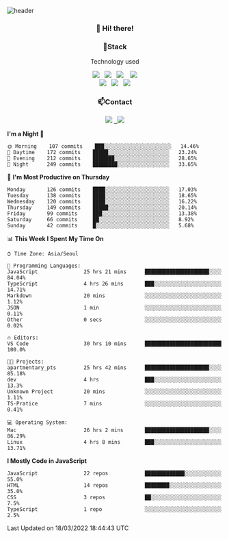 ![header](https://capsule-render.vercel.app/api?type=waving&color=gradient&height=200&text=Che-ri&fontAlign=70&fontAlignY=40&animation=twinkling)

<h3 align="center">👋 Hi! there!</h3>

<h3 align="center">📌Stack</h3>
<p align="center">Technology used</p>
<div align="center"><img src="https://img.shields.io/badge/HTML5-e74c3c?style=flat-square&logo=HTML5&logoColor=white"></img> &nbsp <img src="https://img.shields.io/badge/CSS3-0A84FF?style=flat-square&logo=CSS3&logoColor=white"></img>  &nbsp <img src="https://img.shields.io/badge/SCSS-fd79a8?style=flat-square&logo=Sass&logoColor=white"/></a>&nbsp  &nbsp <img src="https://img.shields.io/badge/styled%2Dcomponents-DB7093?style=flat-square&logo=styled%2Dcomponents&logoColor=white"/></a>
<br><img src="https://img.shields.io/badge/JavaScript-FFCD11?style=flat-square&logo=JavaScript&logoColor=white"></img> &nbsp <img src="https://img.shields.io/badge/React-00BCF6?style=flat-square&logo=React&logoColor=white"></img> &nbsp <img src="https://img.shields.io/badge/Redux-764ABC?style=flat-square&logo=Redux&logoColor=white"/></a></div>

<h3 align="center">📫Contact</h3>
<div align="center"><a href="https://cheri.tistory.com/"><img src="https://img.shields.io/badge/Cheri-AD29B6?style=flat-square&logo=Tidal&logoColor=white"/></a> <a href="rnjs1135@gmail.com"> &nbsp <img src="https://img.shields.io/badge/Gmail-EA4335?style=flat-square&logo=Gmail&logoColor=white"/></a></div>

<!--START_SECTION:waka-->
**I'm a Night 🦉** 

```text
🌞 Morning    107 commits    ███░░░░░░░░░░░░░░░░░░░░░░   14.46% 
🌆 Daytime    172 commits    █████░░░░░░░░░░░░░░░░░░░░   23.24% 
🌃 Evening    212 commits    ███████░░░░░░░░░░░░░░░░░░   28.65% 
🌙 Night      249 commits    ████████░░░░░░░░░░░░░░░░░   33.65%

```
📅 **I'm Most Productive on Thursday** 

```text
Monday       126 commits    ████░░░░░░░░░░░░░░░░░░░░░   17.03% 
Tuesday      138 commits    ████░░░░░░░░░░░░░░░░░░░░░   18.65% 
Wednesday    120 commits    ████░░░░░░░░░░░░░░░░░░░░░   16.22% 
Thursday     149 commits    █████░░░░░░░░░░░░░░░░░░░░   20.14% 
Friday       99 commits     ███░░░░░░░░░░░░░░░░░░░░░░   13.38% 
Saturday     66 commits     ██░░░░░░░░░░░░░░░░░░░░░░░   8.92% 
Sunday       42 commits     █░░░░░░░░░░░░░░░░░░░░░░░░   5.68%

```


📊 **This Week I Spent My Time On** 

```text
⌚︎ Time Zone: Asia/Seoul

💬 Programming Languages: 
JavaScript               25 hrs 21 mins      █████████████████████░░░░   84.04% 
TypeScript               4 hrs 26 mins       ███░░░░░░░░░░░░░░░░░░░░░░   14.71% 
Markdown                 20 mins             ░░░░░░░░░░░░░░░░░░░░░░░░░   1.12% 
JSON                     1 min               ░░░░░░░░░░░░░░░░░░░░░░░░░   0.11% 
Other                    0 secs              ░░░░░░░░░░░░░░░░░░░░░░░░░   0.02%

🔥 Editors: 
VS Code                  30 hrs 10 mins      █████████████████████████   100.0%

🐱‍💻 Projects: 
apartmentary_pts         25 hrs 42 mins      █████████████████████░░░░   85.18% 
dev                      4 hrs               ███░░░░░░░░░░░░░░░░░░░░░░   13.3% 
Unknown Project          20 mins             ░░░░░░░░░░░░░░░░░░░░░░░░░   1.11% 
TS-Pratice               7 mins              ░░░░░░░░░░░░░░░░░░░░░░░░░   0.41%

💻 Operating System: 
Mac                      26 hrs 2 mins       █████████████████████░░░░   86.29% 
Linux                    4 hrs 8 mins        ███░░░░░░░░░░░░░░░░░░░░░░   13.71%

```

**I Mostly Code in JavaScript** 

```text
JavaScript               22 repos            █████████████░░░░░░░░░░░░   55.0% 
HTML                     14 repos            ████████░░░░░░░░░░░░░░░░░   35.0% 
CSS                      3 repos             ██░░░░░░░░░░░░░░░░░░░░░░░   7.5% 
TypeScript               1 repo              ░░░░░░░░░░░░░░░░░░░░░░░░░   2.5%

```



 Last Updated on 18/03/2022 18:44:43 UTC
<!--END_SECTION:waka-->

